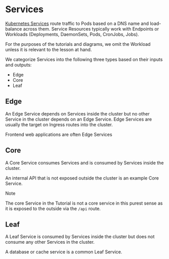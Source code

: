 # Services

[Kubernetes Services](https://kubernetes.io/docs/concepts/services-networking/service/) route traffic to Pods based on 
a DNS name and load-balance across them. Service Resources typically work with Endpoints or Workloads 
(Deployments, DaemonSets, Pods, CronJobs, Jobs).

For the purposes of the tutorials and diagrams, we omit the Workload unless it is relevant to the lesson at hand.

We categorize Services into the following three types based on their inputs and outputs:

* Edge
* Core
* Leaf

## Edge

An Edge Service depends on Services inside the cluster but no other Service in the cluster depends on an Edge Service. 
Edge Services are usually the target on Ingress routes into the cluster.

Frontend web applications are often Edge Services

## Core

A Core Service consumes Services and is consumed by Services inside the cluster.

An internal API that is not exposed outside the cluster is an example Core Service.

> [!Note]
> The core Service in the Tutorial is not a core service in this purest sense as it is exposed to the outside via 
> the `/api` route.

## Leaf

A Leaf Service is consumed by Services inside the cluster but does not consume any other Services in the cluster.

A database or cache service is a common Leaf Service.
